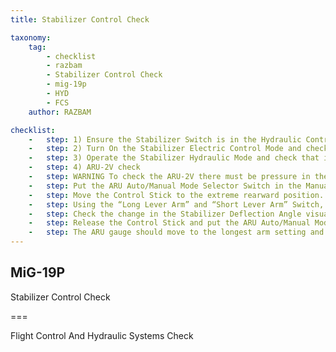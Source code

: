 ```yaml
---
title: Stabilizer Control Check

taxonomy:
    tag:
        - checklist
        - razbam
        - Stabilizer Control Check
        - mig-19p
        - HYD
        - FCS
    author: RAZBAM

checklist:
    -   step: 1) Ensure the Stabilizer Switch is in the Hydraulic Control Mode. Check the Stabilizers by moving the Control Stick forwards and backwards to the extreme positions. There should be no jamming, rubbing or knocks when moving the Control Stick moves. The Main Hydraulic System Pressure Gauge may oscillate a small amount during testing.
    -   step: 2) Turn On the Stabilizer Electric Control Mode and check that the stick moves smoothly. The Stabilizer should move at the speed of 4o/second in this Backup Mode.
    -   step: 3) Operate the Stabilizer Hydraulic Mode and check that it works correctly.
    -   step: 4) ARU-2V check
    -   step: WARNING To check the ARU-2V there must be pressure in the hydraulic system, or the MUS-2 stabilizer electric control must be activated. Trying to test the ARU system without any of these conditions will result in serious damage of itself.
    -   step: Put the ARU Auto/Manual Mode Selector Switch in the Manual position.
    -   step: Move the Control Stick to the extreme rearward position.
    -   step: Using the “Long Lever Arm” and “Short Lever Arm” Switch, increase and decrease the ARU-2V arm to the maximum and minimum values. Confirm this by looking at the ARU Arm Control Indicator, located on the Main Instrument Panel. The Needle on the Indicator should move to the Max. and Min. limits on the Indicator.
    -   step: Check the change in the Stabilizer Deflection Angle visually.
    -   step: Release the Control Stick and put the ARU Auto/Manual Mode Selector Switch back to the AUTO position.
    -   step: The ARU gauge should move to the longest arm setting and the “ARU System in Take-Off and Landing Position” Lamp should illuminate.
---
```


## MiG-19P 
Stabilizer Control Check

===

Flight Control And Hydraulic Systems Check